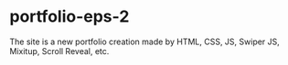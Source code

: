 # portfolio-eps-2
The site is a new portfolio creation made by HTML, CSS, JS, Swiper JS, Mixitup, Scroll Reveal, etc.
